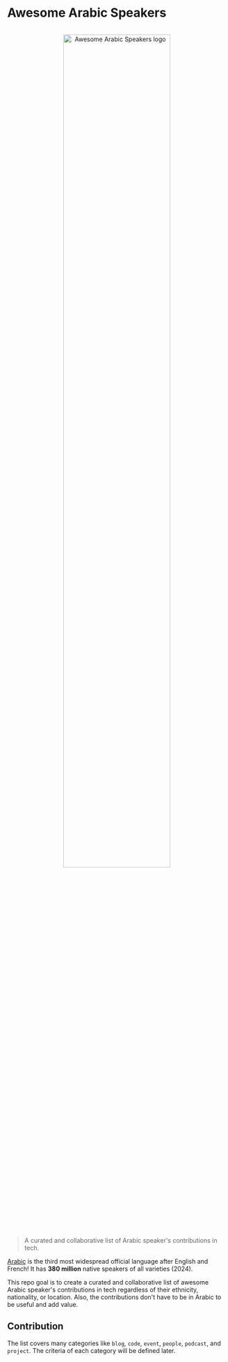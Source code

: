# Awesome Arabic Speakers

<p align="center">
  <a href="https://github.com/sahaba-ai/awesome-arabic-speakers" style="display: block; padding: 1em 0;">
    <img alt="Awesome Arabic Speakers logo" border="0" width="70%" src="./static/img/awesome-arabic-speakers.svg"/>
  </a>
</p>

> A curated and collaborative list of Arabic speaker's contributions in tech.

[Arabic](https://en.wikipedia.org/wiki/Arabic) is the third most widespread official language after English and French! It has **380 million** native speakers of all varieties (2024).

This repo goal is to create a curated and collaborative list of awesome Arabic speaker's contributions in tech regardless of their ethnicity, nationality, or location. Also, the contributions don't have to be in Arabic to be useful and add value.

## Contribution

The list covers many categories like `blog`,  `code`,  `event`, `people`, `podcast`, and `project`. The criteria of each category will be defined later.
